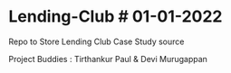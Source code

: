 # Lending-Club # 01-01-2022
Repo to Store Lending Club Case Study source

Project Buddies : Tirthankur Paul & Devi Murugappan
